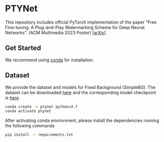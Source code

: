 # PTYNet
This repository includes official PyTorch implementation of the paper "Free Fine-tuning: A Plug-and-Play Watermarking Scheme for Deep Neural Networks". (ACM Multimedia 2023 Poster) \[[arXiv](http://arxiv.org/abs/2210.07809)\]

## Get Started

We recommend using [conda](https://www.anaconda.com/distribution/) for installation.

## Dataset

We provide the dataset and models for Fixed Background (SimpleBG). The dataset can be downloaded [here](https://pan.baidu.com/s/12eCegBKTnYQ13rAPzt32Wg?pwd=gnzq) and the corresponding model checkpoint is [here](https://pan.baidu.com/s/1gPDMxzcki70oXLX3w6jriw?pwd=wemh).

```sh
conda create -n ptynet python=3.7
conda activate ptynet
```
After activating conda environment, please install the dependencies running the following commands

```sh
pip install -r requirements.txt
```



